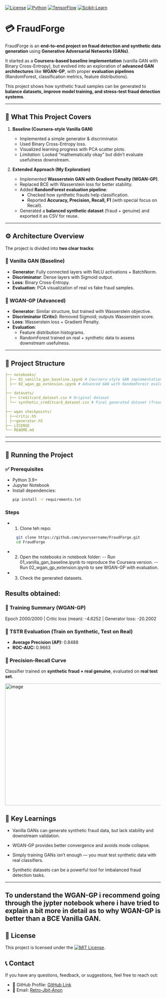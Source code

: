 [![License](https://img.shields.io/badge/License-MIT-blue.svg)](LICENSE)
[![Python](https://img.shields.io/badge/Python-3.9+-yellow.svg)](https://www.python.org/)
[![TensorFlow](https://img.shields.io/badge/TensorFlow-2.x-orange.svg)](https://www.tensorflow.org/)
[![Scikit-Learn](https://img.shields.io/badge/Scikit--Learn-Ready-green.svg)](https://scikit-learn.org/stable/)

# 💳 FraudForge

FraudForge is an **end-to-end project on fraud detection and synthetic data generation** using **Generative Adversarial Networks (GANs)**.  

It started as a **Coursera-based baseline implementation** (vanilla GAN with Binary Cross-Entropy), but evolved into an exploration of **advanced GAN architectures** like **WGAN-GP**, with proper **evaluation pipelines** (RandomForest, classification metrics, feature distributions).  

This project shows how synthetic fraud samples can be generated to **balance datasets, improve model training, and stress-test fraud detection systems**.

---

## 🧠 What This Project Covers

1. **Baseline (Coursera-style Vanilla GAN)**
   - Implemented a simple generator & discriminator.
   - Used Binary Cross-Entropy loss.
   - Visualized learning progress with PCA scatter plots.
   - *Limitation:* Looked “mathematically okay” but didn’t evaluate usefulness downstream.

2. **Extended Approach (My Exploration)**
   - Implemented **Wasserstein GAN with Gradient Penalty (WGAN-GP)**.
   - Replaced BCE with Wasserstein loss for better stability.
   - Added **RandomForest evaluation pipeline**:
     - Checked how synthetic frauds help classification.
     - Reported **Accuracy, Precision, Recall, F1** (with special focus on Recall).
   - Generated a **balanced synthetic dataset** (fraud + genuine) and exported it as CSV for reuse.

---

## ⚙️ Architecture Overview

The project is divided into **two clear tracks**:

### 🔹 Vanilla GAN (Baseline)
- **Generator**: Fully connected layers with ReLU activations + BatchNorm.
- **Discriminator**: Dense layers with Sigmoid output.
- **Loss**: Binary Cross-Entropy.
- **Evaluation**: PCA visualization of real vs fake fraud samples.

### 🔹 WGAN-GP (Advanced)
- **Generator**: Similar structure, but trained with Wasserstein objective.
- **Discriminator (Critic)**: Removed Sigmoid; outputs Wasserstein score.
- **Loss**: Wasserstein loss + Gradient Penalty.
- **Evaluation**:  
  - Feature distribution histograms.  
  - RandomForest trained on real + synthetic data to assess downstream usefulness.  

---

## 📂 Project Structure

``` yaml
├── notebooks/
│ ├── 01_vanilla_gan_baseline.ipynb # Coursera-style GAN implementation
│ ├── 02_wgan_gp_extension.ipynb # Advanced GAN with RandomForest evaluation
│
├── datasets/
│ ├── Creditcard_dataset.csv # Original dataset
│ └── synthetic_creditcard_dataset.csv # Final generated dataset (fraud + genuine)
│
├── wgan checkpoints/
│ ├──critic.h5
│ ├──generator.h5
├── LICENSE
└── README.md
```
---

---

## 🚀 Running the Project

### ✅ Prerequisites
- Python 3.9+
- Jupyter Notebook
- Install dependencies:
  ```bash
  pip install -r requirements.txt
  ```
### Steps
- 1. Clone teh repo:
```bash
     git clone https://github.com/yourusername/FraudForge.git
     cd FraudForge
```
- 2. Open the notebooks in notebook folder:
-- Run 01_vanilla_gan_baseline.ipynb to reproduce the Coursera version.
-- Run 02_wgan_gp_extension.ipynb to see WGAN-GP with evaluation.
- 3. Check the generated datasets.
 
## Results obtained:
### 🔹 Training Summary (WGAN-GP)
Epoch 2000/2000 | Critic loss (mean): -4.6252 | Generator loss: -20.2002

### 🔹 TSTR Evaluation (Train on Synthetic, Test on Real)
- **Average Precision (AP):** 0.8488  
- **ROC-AUC:** 0.9663  

### 🔹 Precision-Recall Curve
Classifier trained on **synthetic fraud + real genuine**, evaluated on **real test set**.

<img width="665" height="393" alt="image" src="https://github.com/user-attachments/assets/80d36e21-543d-47b3-bc2c-e0a7338f5182" />

## 🎯 Key Learnings

- Vanilla GANs can generate synthetic fraud data, but lack stability and downstream validation.

- WGAN-GP provides better convergence and avoids mode collapse.

- Simply training GANs isn’t enough — you must test synthetic data with real classifiers.

- Synthetic datasets can be a powerful tool for imbalanced fraud detection tasks.

---
To understand the WGAN-GP i recommend going through the jypter notebook where i have tried to explain a bit more in detail as to why WGAN-GP is better than a BCE Vanilla GAN.
---

## 📄 License

This project is licensed under the [![MIT License](https://img.shields.io/badge/License-MIT-blue.svg )](LICENSE).

## 📞 Contact

If you have any questions, feedback, or suggestions, feel free to reach out:

- 💼 GitHub Profile: [GitHub Link]( https://github.com/Retro-Jbit-Anon )
- 📧 Email: [Retro-Jbit-Anon](mailto:jidaarabbas@gmail.com)
